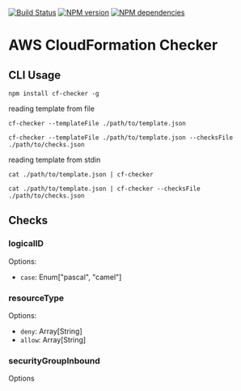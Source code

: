 [![Build Status](https://secure.travis-ci.org/widdix/aws-cf-checker.png)](http://travis-ci.org/widdix/aws-cf-checker)
[![NPM version](https://badge.fury.io/js/aws-cf-checker.png)](http://badge.fury.io/js/aws-cf-checker)
[![NPM dependencies](https://david-dm.org/widdix/aws-cf-checker.png)](https://david-dm.org/widdix/aws-cf-checker)

# AWS CloudFormation Checker

## CLI Usage

```
npm install cf-checker -g
```

reading template from file

```
cf-checker --templateFile ./path/to/template.json

cf-checker --templateFile ./path/to/template.json --checksFile ./path/to/checks.json
```


reading template from stdin

```
cat ./path/to/template.json | cf-checker

cat ./path/to/template.json | cf-checker --checksFile ./path/to/checks.json
```

## Checks

### logicalID

Options:

* `case`: Enum["pascal", "camel"]

### resourceType

Options:

* `deny`: Array[String]
* `allow`: Array[String]

### securityGroupInbound

Options

